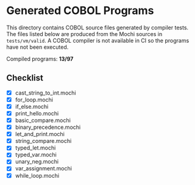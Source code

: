 # Generated COBOL Programs

This directory contains COBOL source files generated by compiler tests.
The files listed below are produced from the Mochi sources in
`tests/vm/valid`. A COBOL compiler is not available in CI so the programs
have not been executed.

Compiled programs: **13/97**

## Checklist

- [x] cast_string_to_int.mochi
- [x] for_loop.mochi
- [x] if_else.mochi
- [x] print_hello.mochi
- [x] basic_compare.mochi
- [x] binary_precedence.mochi
- [x] let_and_print.mochi
- [x] string_compare.mochi
- [x] typed_let.mochi
- [x] typed_var.mochi
- [x] unary_neg.mochi
- [x] var_assignment.mochi
- [x] while_loop.mochi
